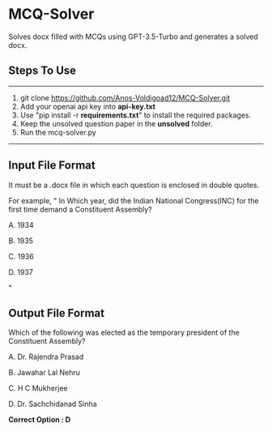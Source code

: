 # MCQ-Solver
Solves docx filled with MCQs using GPT-3.5-Turbo and generates a solved docx.
## Steps To Use
***
1. git clone https://github.com/Anos-Voldigoad12/MCQ-Solver.git
2. Add your openai api key into **api-key.txt**
3. Use "pip install -r **requirements.txt**" to install the required packages.
4. Keep the unsolved question paper in the **unsolved** folder.
5. Run the mcq-solver.py
***
## Input File Format
It must be a .docx file in which each question is enclosed in double quotes.

For example,
"
In Which year, did the Indian National Congress(INC) for the first time demand a Constituent Assembly?

A. 1934

B. 1935

C. 1936

D. 1937

"
## Output File Format
Which of the following was elected as the temporary president of the Constituent Assembly?

A. Dr. Rajendra Prasad

B. Jawahar Lal Nehru

C. H C Mukherjee

D. Dr. Sachchidanad Sinha

**Correct Option : D**
